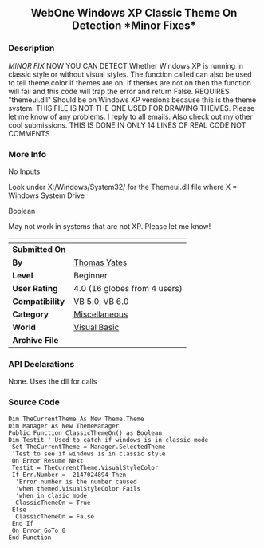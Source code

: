 ﻿<div align="center">

## WebOne Windows XP Classic Theme On Detection  \*Minor Fixes\*


</div>

### Description

*MINOR FIX* NOW YOU CAN DETECT Whether Windows XP is running in classic style or without visual styles. The function called can also be used to tell theme color if themes are on. If themes are not on then the function will fail and this code will trap the error and return False. REQUIRES "themeui.dll" Should be on Windows XP versions because this is the theme system. THIS FILE IS NOT THE ONE USED FOR DRAWING THEMES. Please let me know of any problems. I reply to all emails. Also check out my other cool submissions. THIS IS DONE IN ONLY 14 LINES OF REAL CODE NOT COMMENTS
 
### More Info
 
No Inputs

Look under X:/Windows/System32/ for the Themeui.dll file where X = Windows System Drive

Boolean

May not work in systems that are not XP. Please let me know!


<span>             |<span>
---                |---
**Submitted On**   |
**By**             |[Thomas Yates](https://github.com/Planet-Source-Code/PSCIndex/blob/master/ByAuthor/thomas-yates.md)
**Level**          |Beginner
**User Rating**    |4.0 (16 globes from 4 users)
**Compatibility**  |VB 5\.0, VB 6\.0
**Category**       |[Miscellaneous](https://github.com/Planet-Source-Code/PSCIndex/blob/master/ByCategory/miscellaneous__1-1.md)
**World**          |[Visual Basic](https://github.com/Planet-Source-Code/PSCIndex/blob/master/ByWorld/visual-basic.md)
**Archive File**   |[](https://github.com/Planet-Source-Code/thomas-yates-webone-windows-xp-classic-theme-on-detection-minor-fixes__1-53858/archive/master.zip)

### API Declarations

None. Uses the dll for calls


### Source Code

```
Dim TheCurrentTheme As New Theme.Theme
Dim Manager As New ThemeManager
Public Function ClassicThemeOn() as Boolean
Dim Testit ' Used to catch if windows is in classic mode
 Set TheCurrentTheme = Manager.SelectedTheme
 'Test to see if windows is in classic style
 On Error Resume Next
 Testit = TheCurrentTheme.VisualStyleColor
 If Err.Number = -2147024894 Then
  'Error number is the number caused
  'when themed.VisualStyleColor Fails
  'when in clasic mode
  ClassicThemeOn = True
 Else
  ClassicThemeOn = False
 End If
 On Error GoTo 0
End Function
```

